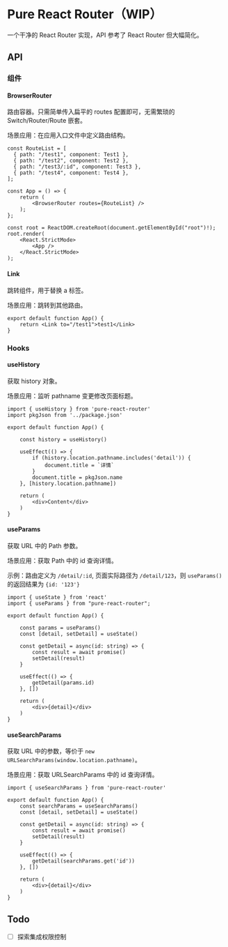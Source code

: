 # Pure React Router（WIP）

一个干净的 React Router 实现，API 参考了 React Router 但大幅简化。

## API

### 组件

#### BrowserRouter

路由容器。只需简单传入扁平的 routes 配置即可，无需繁琐的 Switch/Router/Route 嵌套。

场景应用：在应用入口文件中定义路由结构。

```tsx
const RouteList = [
  { path: "/test1", component: Test1 },
  { path: "/test2", component: Test2 },
  { path: "/test3/:id", component: Test3 },
  { path: "/test4", component: Test4 },
];

const App = () => {
	return (
		<BrowserRouter routes={RouteList} />
	);
};

const root = ReactDOM.createRoot(document.getElementById("root")!);
root.render(
	<React.StrictMode>
		<App />
	</React.StrictMode>
);
```

#### Link

跳转组件，用于替换 a 标签。

场景应用：跳转到其他路由。

```tsx
export default function App() {
	return <Link to="/test1">test1</Link>
}
```

### Hooks

#### useHistory

获取 history 对象。

场景应用：监听 pathname 变更修改页面标题。

```tsx
import { useHistory } from 'pure-react-router'
import pkgJson from '../package.json'

export default function App() {

	const history = useHistory()

	useEffect(() => {
		if (history.location.pathname.includes('detail')) {
			document.title = `详情`
		}
		document.title = pkgJson.name
	}, [history.location.pathname])

	return (
		<div>Content</div>
	)
}
```

#### useParams

获取 URL 中的 Path 参数。

场景应用：获取 Path 中的 id 查询详情。

示例：路由定义为 `/detail/:id`, 页面实际路径为 `/detail/123`，则 `useParams()` 的返回结果为 `{id: '123'}`

```tsx
import { useState } from 'react'
import { useParams } from "pure-react-router";

export default function App() {

	const params = useParams()
	const [detail, setDetail] = useState()

	const getDetail = async(id: string) => {
		const result = await promise()
		setDetail(result)
	}

	useEffect(() => {
		getDetail(params.id)
	}, [])

	return (
		<div>{detail}</div>
	)
}
```

#### useSearchParams

获取 URL 中的参数，等价于 `new URLSearchParams(window.location.pathname)`。

场景应用：获取 URLSearchParams 中的 id 查询详情。

```tsx
import { useSearchParams } from 'pure-react-router'

export default function App() {
	const searchParams = useSearchParams()
	const [detail, setDetail] = useState()

	const getDetail = async(id: string) => {
		const result = await promise()
		setDetail(result)
	}

	useEffect(() => {
		getDetail(searchParams.get('id'))
	}, [])

	return (
		<div>{detail}</div>
	)
}
```

## Todo

- [ ] 探索集成权限控制
